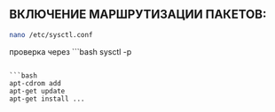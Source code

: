 ##  ВКЛЮЧЕНИЕ МАРШРУТИЗАЦИИ ПАКЕТОВ:

```bash
nano /etc/sysctl.conf
```
проверка через ```bash
sysctl -p 
```

```bash
apt-cdrom add
apt-get update
apt-get install ... 
```

